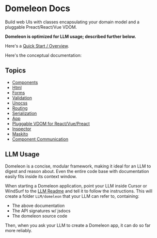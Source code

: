 # Domeleon Docs

Build web UIs with classes encapsulating your domain model and a pluggable Preact/React/Vue VDOM.

**Domeleon is optimized for LLM usage; described further below.**

Here's a [Quick Start / Overview](https://github.com/domeleon/domeleon).

Here's the conceptual documentation:

## Topics

* [Components](./docs/components.md)
* [Html](./docs/html.md)
* [Forms](./docs/forms.md)
* [Validation](./docs/validation.md)
* [Unocss](./docs/unocss.md)
* [Routing](./docs/routing.md)
* [Serialization](./docs/serialization.md)
* [App](./docs/app.md)
* [Pluggable VDOM for React/Vue/Preact](./docs/pluggable-vdom.md)
* [Inspector](./docs/inspector.md)
* [Maskito](./docs/maskito.md)
* [Component Communication](./docs/communication.md)

## LLM Usage

Domeleon is a concise, modular framework, making it ideal for an LLM to digest and reason about. Even the entire code base with documentation easily fits inside its context window.

When starting a Domeleon application, point your LLM inside Cursor or WindSurf to the [LLM Readme](./llm-readme.md) and tell it to follow the instructions. This will create a folder `LLM/domeleon` that your LLM can refer to, containing:

* The above documentation
* The API signatures w/ jsdocs
* The domeleon source code

Then, when you ask your LLM to create a Domeleon app, it can do so far more reliably.